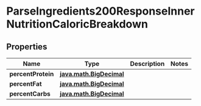 
# ParseIngredients200ResponseInnerNutritionCaloricBreakdown

## Properties
| Name | Type | Description | Notes |
| ------------ | ------------- | ------------- | ------------- |
| **percentProtein** | [**java.math.BigDecimal**](java.math.BigDecimal.md) |  |  |
| **percentFat** | [**java.math.BigDecimal**](java.math.BigDecimal.md) |  |  |
| **percentCarbs** | [**java.math.BigDecimal**](java.math.BigDecimal.md) |  |  |



